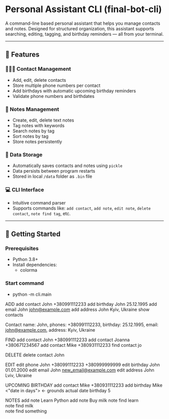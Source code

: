 # Personal Assistant CLI (final-bot-cli)

A command-line based personal assistant that helps you manage contacts and notes. Designed for structured organization, this assistant supports searching, editing, tagging, and birthday reminders — all from your terminal.

---

## 📌 Features

### 🧑‍🤝‍🧑 Contact Management
- Add, edit, delete contacts
- Store multiple phone numbers per contact
- Add birthdays with automatic upcoming birthday reminders
- Validate phone numbers and birthdates

### 📝 Notes Management
- Create, edit, delete text notes
- Tag notes with keywords
- Search notes by tag
- Sort notes by tag
- Store notes persistently

### 💾 Data Storage
- Automatically saves contacts and notes using `pickle`
- Data persists between program restarts
- Stored in local `/data` folder as `.bin` file

### 💻 CLI Interface
- Intuitive command parser
- Supports commands like: `add contact`, `add note`, `edit note`, `delete contact`, `note find tag`, etc.

---

## 🚀 Getting Started

### Prerequisites

- Python 3.8+
- Install dependencies:
    - colorma

### Start command

- python -m cli.main



ADD
add contact John +380991112233
add birthday John 25.12.1995
add email John john@example.com
add address John Kyiv, Ukraine
show contacts

Contact name: John, phones: +380991112233, birthday: 25.12.1995, email: john@example.com, address: Kyiv, Ukraine

FIND
add contact John +380991112233
add contact Joanna +380671234567
add contact Mike +380931112233
find contact jo

DELETE
delete contact John

EDIT
edit phone John +380991112233 +380999999999
edit birthday John 01.01.2000
edit email John new_email@example.com
edit address John Lviv, Ukraine


UPCOMING BIRTHDAY
add contact Mike +380931112233
add birthday Mike <"date in days">  ← grounds actual date
birthday 5

NOTES
add note Learn Python
add note Buy milk
note find learn    
note find milk      
note find something 
